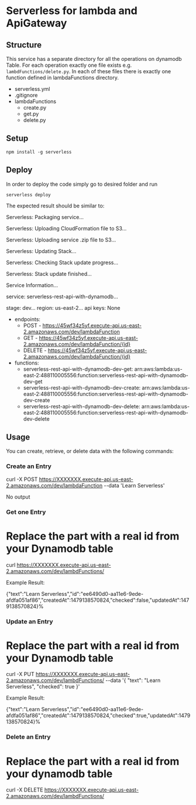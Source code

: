 # Serverless for lambda and ApiGateway

## [](https://github.com/sikandarqaisar/Lambda-ApiGateway-and-dynamoDb-using-Serverless-Framework#structure)Structure

This service has a separate directory for all the operations on dynamodb Table. For each operation exactly one file exists e.g.  `lambdFunctions/delete.py`. In each of these files there is exactly one function defined in lambdaFunctions directory.

- serverless.yml
-  .gitignore
- lambdaFunctions
	- create.py
	- get.py
	- delete.py


## [](https://github.com/sikandarqaisar/Lambda-ApiGateway-and-dynamoDb-using-Serverless-Framework#setup)Setup

`npm install -g serverless`

## [](https://github.com/serverless/examples/tree/master/aws-python-rest-api-with-dynamodb#deploy)Deploy

In order to deploy the code simply go to desired folder and run

```serverless deploy```

The expected result should be similar to:

Serverless: Packaging service… 

Serverless: Uploading CloudFormation file to S3…

Serverless: Uploading service .zip file to S3…

Serverless: Updating Stack…

Serverless: Checking Stack update progress…

Serverless: Stack update finished…

Service Information…

service: serverless-rest-api-with-dynamodb…

stage: dev…
region: us-east-2…
api keys:
  None
- endpoints:
  - POST - https://45wf34z5yf.execute-api.us-east-2.amazonaws.com/dev/lambdaFunction
  - GET - https://45wf34z5yf.execute-api.us-east-2.amazonaws.com/dev/lambdaFunction/{id}
  - DELETE - https://45wf34z5yf.execute-api.us-east-2.amazonaws.com/dev/lambdaFunction/{id}
- functions:
  - serverless-rest-api-with-dynamodb-dev-get: arn:aws:lambda:us-east-2:488110005556:function:serverless-rest-api-with-dynamodb-dev-get
  - serverless-rest-api-with-dynamodb-dev-create: arn:aws:lambda:us-east-2:488110005556:function:serverless-rest-api-with-dynamodb-dev-create
  - serverless-rest-api-with-dynamodb-dev-delete: arn:aws:lambda:us-east-2:488110005556:function:serverless-rest-api-with-dynamodb-dev-delete

## [](https://github.com/sikandarqaisar/Lambda-ApiGateway-and-dynamoDb-using-Serverless-Framework#usage)Usage

You can create, retrieve, or delete data with the following commands:

### [](https://github.com/sikandarqaisar/Lambda-ApiGateway-and-dynamoDb-using-Serverless-Framework#create-a-todo)Create an Entry

curl -X POST https://XXXXXXX.execute-api.us-east-2.amazonaws.com/dev/lambdaFunction --data 'Learn Serverless'

No output


### [](https://github.com/sikandarqaisar/Lambda-ApiGateway-and-dynamoDb-using-Serverless-Framework#get-one-todo)Get one Entry

# Replace the <id> part with a real id from your Dynamodb table
curl https://XXXXXXX.execute-api.us-east-2.amazonaws.com/dev/lambdFunctions/<id>

Example Result:

{"text":"Learn Serverless","id":"ee6490d0-aa11e6-9ede-afdfa051af86","createdAt":1479138570824,"checked":false,"updatedAt":1479138570824}%

### [](https://github.com/sikandarqaisar/Lambda-ApiGateway-and-dynamoDb-using-Serverless-Framework#update-a-todo)Update an Entry

# Replace the <id> part with a real id from your Dynamodb table
curl -X PUT https://XXXXXXX.execute-api.us-east-2.amazonaws.com/dev/lambdFunctions/<id> --data '{ "text": "Learn Serverless", "checked": true }'

Example Result:

{"text":"Learn Serverless","id":"ee6490d0-aa11e6-9ede-afdfa051af86","createdAt":1479138570824,"checked":true,"updatedAt":1479138570824}%

### [](https://github.com/sikandarqaisar/Lambda-ApiGateway-and-dynamoDb-using-Serverless-Framework#delete-Entry)Delete an Entry

# Replace the <id> part with a real id from your dynamodb table
curl -X DELETE https://XXXXXXX.execute-api.us-east-2.amazonaws.com/dev/lambdFunctions/<id>
